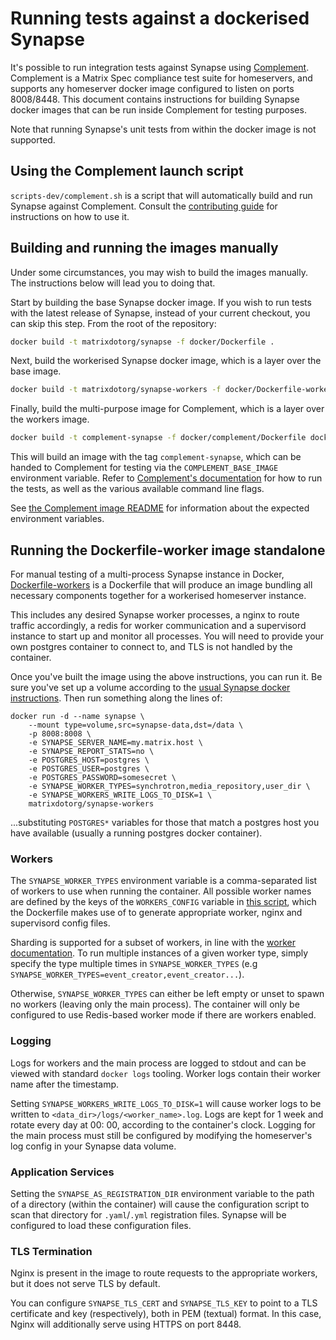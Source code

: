 # Running tests against a dockerised Synapse

It's possible to run integration tests against Synapse
using [Complement](https://github.com/matrix-org/complement). Complement is a Matrix Spec
compliance test suite for homeservers, and supports any homeserver docker image configured
to listen on ports 8008/8448. This document contains instructions for building Synapse
docker images that can be run inside Complement for testing purposes.

Note that running Synapse's unit tests from within the docker image is not supported.

## Using the Complement launch script

`scripts-dev/complement.sh` is a script that will automatically build
and run Synapse against Complement.
Consult the [contributing guide][guideComplementSh] for instructions on how to use it.


[guideComplementSh]: https://matrix-org.github.io/synapse/latest/development/contributing_guide.html#run-the-integration-tests-complement

## Building and running the images manually

Under some circumstances, you may wish to build the images manually.
The instructions below will lead you to doing that.

Start by building the base Synapse docker image. If you wish to run tests with the latest
release of Synapse, instead of your current checkout, you can skip this step. From the
root of the repository:

```sh
docker build -t matrixdotorg/synapse -f docker/Dockerfile .
```

Next, build the workerised Synapse docker image, which is a layer over the base
image.

```sh
docker build -t matrixdotorg/synapse-workers -f docker/Dockerfile-workers .
```

Finally, build the multi-purpose image for Complement, which is a layer over the workers image.

```sh
docker build -t complement-synapse -f docker/complement/Dockerfile docker/complement
```

This will build an image with the tag `complement-synapse`, which can be handed to
Complement for testing via the `COMPLEMENT_BASE_IMAGE` environment variable. Refer to
[Complement's documentation](https://github.com/matrix-org/complement/#running) for
how to run the tests, as well as the various available command line flags.

See [the Complement image README](./complement/README.md) for information about the
expected environment variables.


## Running the Dockerfile-worker image standalone

For manual testing of a multi-process Synapse instance in Docker,
[Dockerfile-workers](Dockerfile-workers) is a Dockerfile that will produce an image
bundling all necessary components together for a workerised homeserver instance.

This includes any desired Synapse worker processes, a nginx to route traffic accordingly,
a redis for worker communication and a supervisord instance to start up and monitor all
processes. You will need to provide your own postgres container to connect to, and TLS
is not handled by the container.

Once you've built the image using the above instructions, you can run it. Be sure
you've set up a volume according to the [usual Synapse docker instructions](README.md).
Then run something along the lines of:

```
docker run -d --name synapse \
    --mount type=volume,src=synapse-data,dst=/data \
    -p 8008:8008 \
    -e SYNAPSE_SERVER_NAME=my.matrix.host \
    -e SYNAPSE_REPORT_STATS=no \
    -e POSTGRES_HOST=postgres \
    -e POSTGRES_USER=postgres \
    -e POSTGRES_PASSWORD=somesecret \
    -e SYNAPSE_WORKER_TYPES=synchrotron,media_repository,user_dir \
    -e SYNAPSE_WORKERS_WRITE_LOGS_TO_DISK=1 \
    matrixdotorg/synapse-workers
```

...substituting `POSTGRES*` variables for those that match a postgres host you have
available (usually a running postgres docker container).


### Workers

The `SYNAPSE_WORKER_TYPES` environment variable is a comma-separated list of workers to
use when running the container. All possible worker names are defined by the keys of the
`WORKERS_CONFIG` variable in [this script](configure_workers_and_start.py), which the
Dockerfile makes use of to generate appropriate worker, nginx and supervisord config
files.

Sharding is supported for a subset of workers, in line with the
[worker documentation](../docs/workers.md). To run multiple instances of a given worker
type, simply specify the type multiple times in `SYNAPSE_WORKER_TYPES`
(e.g `SYNAPSE_WORKER_TYPES=event_creator,event_creator...`).

Otherwise, `SYNAPSE_WORKER_TYPES` can either be left empty or unset to spawn no workers
(leaving only the main process).
The container will only be configured to use Redis-based worker mode if there are
workers enabled.

### Logging

Logs for workers and the main process are logged to stdout and can be viewed with
standard `docker logs` tooling. Worker logs contain their worker name
after the timestamp.

Setting `SYNAPSE_WORKERS_WRITE_LOGS_TO_DISK=1` will cause worker logs to be written to
`<data_dir>/logs/<worker_name>.log`. Logs are kept for 1 week and rotate every day at 00:
00, according to the container's clock. Logging for the main process must still be
configured by modifying the homeserver's log config in your Synapse data volume.


### Application Services

Setting the `SYNAPSE_AS_REGISTRATION_DIR` environment variable to the path of
a directory (within the container) will cause the configuration script to scan
that directory for `.yaml`/`.yml` registration files.
Synapse will be configured to load these configuration files.


### TLS Termination

Nginx is present in the image to route requests to the appropriate workers,
but it does not serve TLS by default.

You can configure `SYNAPSE_TLS_CERT` and `SYNAPSE_TLS_KEY` to point to a
TLS certificate and key (respectively), both in PEM (textual) format.
In this case, Nginx will additionally serve using HTTPS on port 8448.
